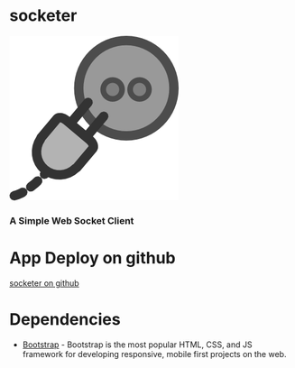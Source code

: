 # socketer

![Alt text](socketer.log.png )
### A Simple Web Socket Client ###

# App Deploy on github
[socketer on github](http://omerherera.github.io/socketer/)

# Dependencies
* [Bootstrap](http://getbootstrap.com/) - Bootstrap is the most popular HTML, CSS, and JS framework for developing responsive, mobile first projects on the web.

